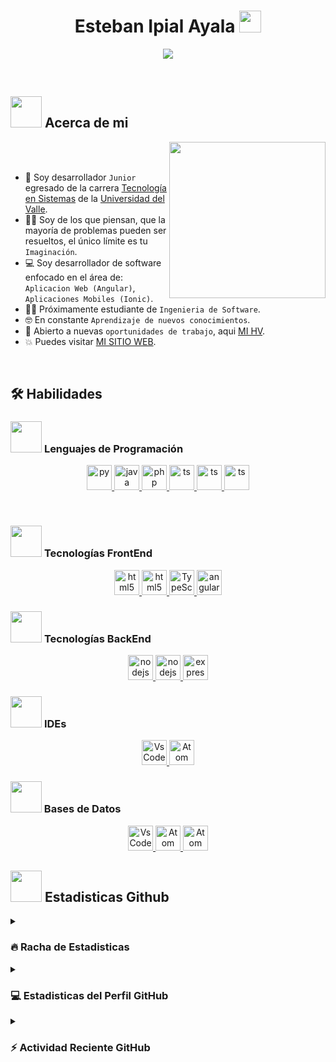 <h1 align="center"> Esteban Ipial Ayala <img src="https://media.giphy.com/media/hvRJCLFzcasrR4ia7z/giphy.gif" width="35"></h1>
<p align="center">
  <a href="https://github.com/DenverCoder1/readme-typing-svg"><img src="https://readme-typing-svg.herokuapp.com?font=Time+New+Roman&color=%23C8BE25&size=25&center=true&vCenter=true&width=600&height=100&lines=Desarrollador+de+Software;Tecnólogo+En+Sistemas;Universidad+del+Valle;Enfoques;Aplicaciones+Web,;Aplicaciones+Mobiles;Autodidacta,+Apasionado"></a>
</p>
<br>

## <picture align="center" ><img src = "https://github.com/7oSkaaa/7oSkaaa/blob/main/Images/about_me.gif?raw=true" width = 50px></picture>    Acerca de mi 
<picture> <img align="right" src="https://github.com/7oSkaaa/7oSkaaa/blob/main/Images/Right_Side.gif?raw=true" width = 250px></picture>

<br><br>

- :school: Soy desarrollador `Junior` egresado de la carrera [Tecnología en Sistemas](https://nortedelcauca.univalle.edu.co/estudia-univalle/pregrado/tecnologia-en-sistemas) de la [Universidad del Valle](https://www.univalle.edu.co/).
- :technologist: Soy de los que piensan, que la mayoría de problemas pueden ser resueltos, el único límite es tu `Imaginación`.
- :computer: Soy desarrollador de software enfocado en el área de: `Aplicacion Web (Angular)`, `Aplicaciones Mobiles (Ionic)`.
- :student: Próximamente estudiante de `Ingenieria de Software`.
- :nerd_face: En constante `Aprendizaje de nuevos conocimientos`.
- :thinking: Abierto a nuevas `oportunidades de trabajo`, aqui [MI HV](http://lnkiy.in/Ahmed_Hossam_Resume).
- :boom: Puedes visitar [MI SITIO WEB](https://estebanipial.github.io/).
<br>

## 🛠️ Habilidades

### <picture> <img src = "https://github.com/7oSkaaa/7oSkaaa/blob/main/Images/Programming_Languages.gif?raw=true" width = 50px>  </picture> Lenguajes de Programación

<p align="center"> 
  <a href="https://www.w3.org/html/" target="_blank" rel="noreferrer"> <img
      src="https://skillicons.dev/icons?i=py"
      alt="py" width="40" height="40" /> </a>
  <a href="#" target="_blank" rel="noreferrer"> <img
      src="https://skillicons.dev/icons?i=java"
      alt="java" width="40" height="40" /> </a>
  <a href="#" target="_blank" rel="noreferrer"> <img
      src="https://skillicons.dev/icons?i=php"
      alt="php" width="40" height="40" /> </a>
  <a href="#" target="_blank" rel="noreferrer"> <img
      src="https://skillicons.dev/icons?i=ts"
      alt="ts" width="40" height="40" /> </a>
  <a href="#" target="_blank" rel="noreferrer"> <img
      src="https://skillicons.dev/icons?i=c"
      alt="ts" width="40" height="40" /> </a>
  <a href="#" target="_blank" rel="noreferrer"> <img
      src="https://skillicons.dev/icons?i=cpp"
      alt="ts" width="40" height="40" /> </a>
</p>

<br>

### <picture> <img src = "https://github.com/7oSkaaa/7oSkaaa/blob/main/Images/Front_End.gif?raw=true" width = 50px>  </picture> Tecnologías FrontEnd
<p align="center"> 
  <a href="#" target="_blank" rel="noreferrer"> <img
      src="https://skillicons.dev/icons?i=html"
      alt="html5" width="40" height="40" /> </a>
  <a href="#" target="_blank" rel="noreferrer"> <img
      src="https://skillicons.dev/icons?i=css"
      alt="html5" width="40" height="40" /> </a>
  <a href="#" target="_blank" rel="noreferrer"> <img
      src="https://skillicons.dev/icons?i=ts"
      alt="TypeScript" width="40" height="40" /> </a>
  <a href="#" target="_blank" rel="noreferrer"> <img
      src="https://skillicons.dev/icons?i=angular"
      alt="angular" width="40" height="40" /> </a>
</p>

### <picture> <img src = "https://github.com/7oSkaaa/7oSkaaa/blob/main/Images/Software_Tools.gif?raw=true" width = 50px>  </picture> Tecnologías BackEnd
<p align="center">
  <a href="#" target="_blank" rel="noreferrer"> <img
      src="https://skillicons.dev/icons?i=js"
      alt="nodejs" width="40" height="40" /> </a> 
  <a href="#" target="_blank" rel="noreferrer"> <img
      src="https://skillicons.dev/icons?i=nodejs"
      alt="nodejs" width="40" height="40" /> </a> 
  <a href="#" target="_blank" rel="noreferrer"> <img
      src="https://skillicons.dev/icons?i=express"
      alt="express" width="40" height="40" /> </a> 
</p>


### <picture> <img src = "https://github.com/7oSkaaa/7oSkaaa/blob/main/Images/IDEs.gif?raw=true" width = 50px>  </picture> IDEs

<p align="center">
  <a href="#" target="_blank" rel="noreferrer"> <img
      src="https://skillicons.dev/icons?i=vscode"
      alt="VsCode" width="40" height="40" /> </a> 
  <a href="#" target="_blank" rel="noreferrer"> <img
      src="https://skillicons.dev/icons?i=atom"
      alt="Atom" width="40" height="40" /> </a>
</p>

### <img src = "https://media2.giphy.com/media/QssGEmpkyEOhBCb7e1/giphy.gif?cid=ecf05e47a0n3gi1bfqntqmob8g9aid1oyj2wr3ds3mg700bl&rid=giphy.gif" width = 50px>  </picture> Bases de Datos

<p align="center">
  <a href="#" target="_blank" rel="noreferrer"> <img
      src="https://skillicons.dev/icons?i=mysql"
      alt="VsCode" width="40" height="40" /> </a> 
  <a href="#" target="_blank" rel="noreferrer"> <img
      src="https://skillicons.dev/icons?i=mongodb"
      alt="Atom" width="40" height="40" /> </a>
  <a href="#" target="_blank" rel="noreferrer"> <img
      src="https://skillicons.dev/icons?i=postgres"
      alt="Atom" width="40" height="40" /> </a>
</p>

## <picture> <img src = "https://github.com/7oSkaaa/7oSkaaa/blob/main/Images/Statistics.gif?raw=true" width = 50px>  </picture> Estadisticas Github 


<details><summary><h3> 🔥 Racha de Estadisticas</h3></summary>

----
	
 <p align="center"><img src="https://github-readme-streak-stats.herokuapp.com/?user=EstebanIpial&theme=dark&background=0d1117&date_format=M%20j%5B%2C%20Y%5D" alt="adam-pw" /></p>

</details>

<details><summary><h3>💻 Estadisticas del Perfil GitHub </h3></summary>

----
	
<p align="center">
    <a href="https://github.com/anuraghazra/github-readme-stats">
	    <img alt="Esteban's Github Stats" src="https://github-readme-stats.vercel.app/api?username=EstebanIpial&show_icons=true&count_private=true&locale=es&theme=tokyonight&layout=compact" height="230px"/></a>
	  <img src="https://github-readme-stats.vercel.app/api/top-langs?username=EstebanIpial&langs_count=10&show_icons=true&locale=en&theme=tokyonight" alt="Esteban" height="230px"/>
<br/>

  <b>Note:</b> Top languages is only a metric of the languages my public code consists of and doesn't reflect experience or skill level.
  </p>
</details>


<details><summary><h3>⚡ Actividad Reciente GitHub</h3></summary>

----
	
[![Ashutosh's github activity graph](https://github-readme-activity-graph.vercel.app/graph?username=EstebanIpial&theme=react)](https://github.com/ashutosh00710/github-readme-activity-graph)

 
</details>





